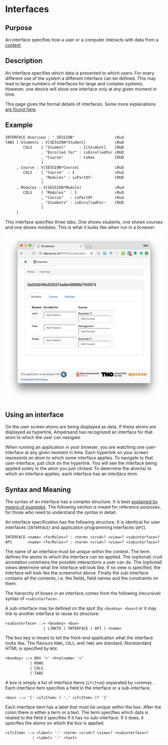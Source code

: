 # Interfaces

## Purpose

An interface specifies how a user or a computer interacts with data from a [context](../context.md).

## Description

An interface specifies which data is presented to which users. For every different use of the system a different interface can be defined. This may lead to large numbers of interfaces for large and complex systems. However, one device will show one interface only at any given moment in time.

This page gives the formal details of interfaces. Some more explanations [are found here](explanations.md).

## Example

```text
INTERFACE Overview : "_SESSION"                  cRud
TABS [ Students : V[SESSION*Student]             cRuD
        COLS    [ "Student"      : I[Student]    CRUD
                , "Enrolled for" : isEnrolledFor cRUD
                , "Course"       : takes         CRUD
                ]
     , Course : V[SESSION*Course]                cRuD
        COLS    [ "Course"  : I                  cRud
                , "Modules" : isPartOf~          CRUD
                ]
     , Modules : V[SESSION*Module]               cRud
        COLS    [ "Modules"  : I                 cRuD
                , "Course"   : isPartOf          cRud
                , "Students" : isEnrolledFor~    CRUD
                ]
     ]

```

This interface specifies three tabs. One shows students, one shows courses and one shows modules. This is what it looks like when run in a browser:

![Screenshot of the resulting user interface](../../.gitbook/assets/screenshot.png)

## Using an interface

On the user screen atoms are being displayed as data. If these atoms are displayed as hyperlink, Ampersand has recognized an interface for that atom to which the user can navigate.

When running an application in your browser, you are watching one user-interface at any given moment in time. Each hyperlink on your screen represents an atom to which some interface applies. To navigate to that user-interface, just click on the hyperlink. You will see the interface being applied solely to the atom you just clicked. To determine the atom\(s\) to which an interface applies, each interface has an _interface term_.

## Syntax and Meaning

The syntax of an interface has a complex structure. It is best [explained by means of examples](explanations.md). The following section is meant for reference purposes, for those who need to understand the syntax in detail.

An interface specification has the following structure. It is identical for user interfaces \(`INTERFACE`\) and application programming interfaces \(`API`\).

```text
INTERFACE <name> <forRoles>? : <term> <crud>? <view>? <subinterface>?
API       <name> <forRoles>? : <term> <crud>? <view>? <subinterface>?
```

The name of an interface must be unique within the context. The term defines the atoms to which the interface can be applied. The \(optional\) crud annotation constrains the possible interactions a user can do. The \(optional\) views determine what the interface will look like. If no view is specified, the interface will look like the screenshot above. Finally the sub-interface contains all the contents, i.e. the fields, field names and the constraints on them.

The hierarchy of boxes in an interface comes from the following \(recursive\) syntax of `<subinterface>`.

A sub-interface may be defined on the spot \(by `<boxKey> <box>`\) or it may link to another interface to reuse its structure:

```text
<subinterface> ::= <boxKey> <box>
                 | LINKTO ( INTERFACE | API ) <name>

```

The box key is meant to tell the front-end application what the interface looks like. The flavours `ROWS`, `COLS`, and `TABS` are standard. Nonstandard HTML is specified by `BOX`.

```text
<boxKey> ::= BOX '<' <htmlname> '>'
           | ROWS
           | COLS
           | TABS
```

A box is simply a list of interface items \(`ifcItem`\)  separated by commas. Each interface item specifies a field in the interface or a sub-interface.

```text
<box> ::= '[' <ifcItem> ( ',' <ifcItem> )* ']'
```

Each interface item has a label that must be unique within the box. After the colon there is either a term or a text. The term specifies which data is related to the field it specifies if it has no sub-interface. If it does, it specifies the atoms on which the box is applied.

```text
<ifcItem> ::= <label> ':' <term> <crud>? <view>? <subinterface>?
            | <label> ':' <text>
```



